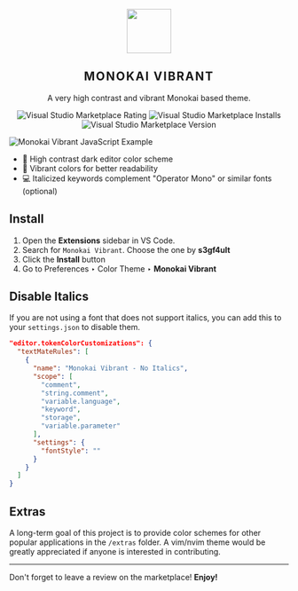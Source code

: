<p align="center">
    <img src="https://raw.githubusercontent.com/dylantmarsh/monokai-vibrant/master/images/icon.png" width="80" />
    <h2 align="center" style="letter-spacing:2px;font-weight:700">MONOKAI VIBRANT</h2>
</p>

<p align="center">A very high contrast and vibrant Monokai based theme.</p>

<p align="center">
    <img alt="Visual Studio Marketplace Rating" src="https://img.shields.io/visual-studio-marketplace/r/s3gf4ult.monokai-vibrant?color=%231dd1e5&style=for-the-badge">
    <img alt="Visual Studio Marketplace Installs" src="https://img.shields.io/visual-studio-marketplace/i/s3gf4ult.monokai-vibrant?color=%23ff3f4e&style=for-the-badge">
    <img alt="Visual Studio Marketplace Version" src="https://img.shields.io/visual-studio-marketplace/v/s3gf4ult.monokai-vibrant?color=%23ff9700&style=for-the-badge">
</p>

![Monokai Vibrant JavaScript Example](https://f000.backblazeb2.com/file/app-media/monokai-vibrant.jpg)

* 🌙 High contrast dark editor color scheme
* 🍭 Vibrant colors for better readability
* 💻 Italicized keywords complement "Operator Mono" or similar fonts (optional)

## Install

1. Open the **Extensions** sidebar in VS Code.
2. Search for `Monokai Vibrant`. Choose the one by **s3gf4ult**
3. Click the **Install** button
4. Go to Preferences ‣ Color Theme ‣ **Monokai Vibrant**

## Disable Italics

If you are not using a font that does not support italics, you can add this to your `settings.json` to disable them.

```json
"editor.tokenColorCustomizations": {
  "textMateRules": [
    {
      "name": "Monokai Vibrant - No Italics",
      "scope": [
        "comment",
        "string.comment",
        "variable.language",
        "keyword",
        "storage",
        "variable.parameter"
      ],
      "settings": {
        "fontStyle": ""
      }
    }
  ]
}
```

## Extras

A long-term goal of this project is to provide color schemes for other popular applications in the `/extras` folder. A vim/nvim theme would be greatly appreciated if anyone is interested in contributing.

---

Don't forget to leave a review on the marketplace! **Enjoy!**

